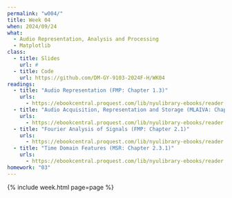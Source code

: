```yaml
---
permalink: "w004/"
title: Week 04
when: 2024/09/24
what:
  - Audio Representation, Analysis and Processing
  - Matplotlib
class:
  - title: Slides
    url: #
  - title: Code
    url: https://github.com/DM-GY-9103-2024F-H/WK04
readings:
  - title: "Audio Representation (FMP: Chapter 1.3)"
    urls:
      - https://ebookcentral.proquest.com/lib/nyulibrary-ebooks/reader.action?docID=6546214&ppg=47
  - title: "Audio Acquisition, Representation and Storage (MLAIVA: Chapter 2)"
    urls:
      - https://ebookcentral.proquest.com/lib/nyulibrary-ebooks/reader.action?docID=3062703&ppg=27
  - title: "Fourier Analysis of Signals (FMP: Chapter 2.1)"
    urls:
      - https://ebookcentral.proquest.com/lib/nyulibrary-ebooks/reader.action?docID=6546214&ppg=68
  - title: "Time Domain Features (MSR: Chapter 2.3.1)"
    urls:
      - https://ebookcentral.proquest.com/lib/nyulibrary-ebooks/reader.action?docID=4533869&ppg=63
homework: "03"
---
```

{% include week.html page=page %}

